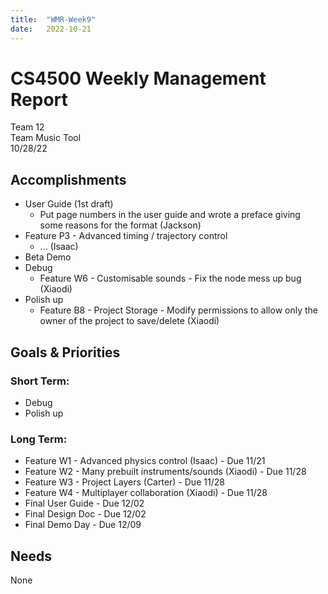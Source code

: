 ```yaml
---
title:  "WMR-Week9"
date:   2022-10-21
---
```

# CS4500 Weekly Management Report

Team 12 \
Team Music Tool \
10/28/22

## Accomplishments

- User Guide (1st draft)
  - Put page numbers in the user guide and wrote a preface giving some reasons for the format (Jackson)
- Feature P3 - Advanced timing / trajectory control 
  - ... (Isaac)
- Beta Demo
- Debug
  - Feature W6 - Customisable sounds - Fix the node mess up bug (Xiaodi)
- Polish up
  - Feature B8 - Project Storage - Modify permissions to allow only the owner of the project to save/delete (Xiaodi)

## Goals & Priorities

### Short Term:
- Debug
- Polish up

### Long Term:
  - Feature W1 - Advanced physics control (Isaac) - Due 11/21
  - Feature W2 - Many prebuilt instruments/sounds (Xiaodi) - Due 11/28
  - Feature W3 - Project Layers (Carter) - Due 11/28
  - Feature W4 - Multiplayer collaboration (Xiaodi) - Due 11/28
  - Final User Guide - Due 12/02
  - Final Design Doc - Due 12/02
  - Final Demo Day - Due 12/09

## Needs

None
